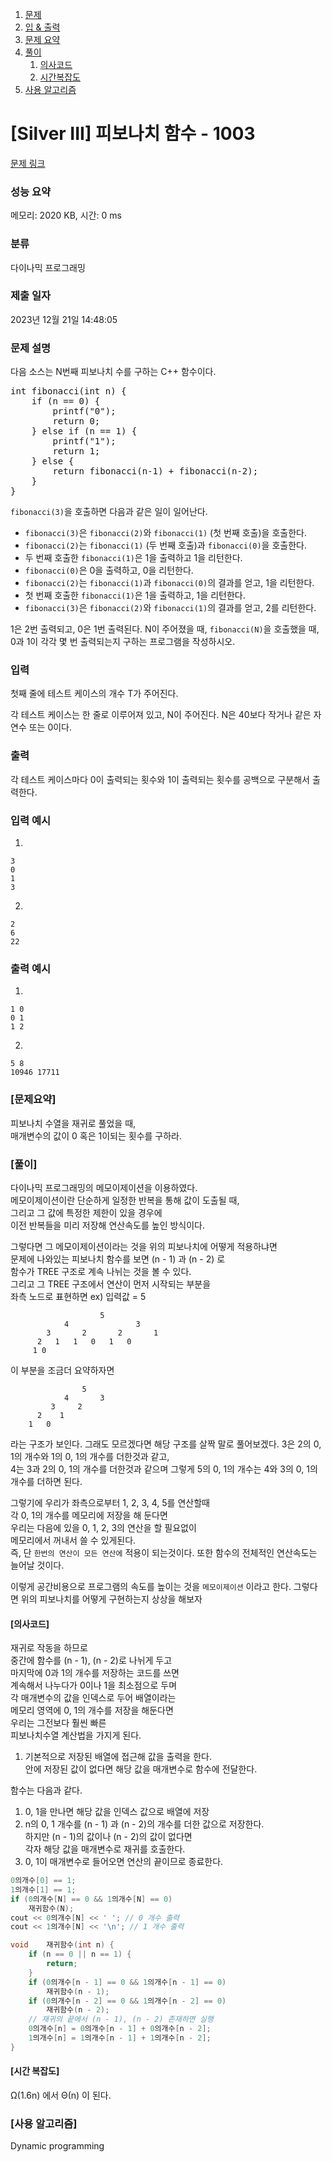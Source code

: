 1. [문제](#silver-iii-피보나치-함수---1003)
2. [입 & 출력](#입력)
3. [문제 요약](#문제요약)
4. [풀이](#풀이과정)
    1. [의사코드](#의사코드)
    2. [시간복잡도](#시간-복잡도)
5. [사용 알고리즘](#사용-알고리즘)


# [Silver III] 피보나치 함수 - 1003 

[문제 링크](https://www.acmicpc.net/problem/1003) 

### 성능 요약

메모리: 2020 KB, 시간: 0 ms

### 분류

다이나믹 프로그래밍

### 제출 일자

2023년 12월 21일 14:48:05

### 문제 설명

<p>다음 소스는 N번째 피보나치 수를 구하는 C++ 함수이다.</p>

<pre>int fibonacci(int n) {
    if (n == 0) {
        printf("0");
        return 0;
    } else if (n == 1) {
        printf("1");
        return 1;
    } else {
        return fibonacci(n‐1) + fibonacci(n‐2);
    }
}
</pre>

<p><code>fibonacci(3)</code>을 호출하면 다음과 같은 일이 일어난다.</p>

<ul>
	<li><code>fibonacci(3)</code>은 <code>fibonacci(2)</code>와 <code>fibonacci(1)</code> (첫 번째 호출)을 호출한다.</li>
	<li><code>fibonacci(2)</code>는 <code>fibonacci(1)</code> (두 번째 호출)과 <code>fibonacci(0)</code>을 호출한다.</li>
	<li>두 번째 호출한 <code>fibonacci(1)</code>은 1을 출력하고 1을 리턴한다.</li>
	<li><code>fibonacci(0)</code>은 0을 출력하고, 0을 리턴한다.</li>
	<li><code>fibonacci(2)</code>는 <code>fibonacci(1)</code>과 <code>fibonacci(0)</code>의 결과를 얻고, 1을 리턴한다.</li>
	<li>첫 번째 호출한 <code>fibonacci(1)</code>은 1을 출력하고, 1을 리턴한다.</li>
	<li><code>fibonacci(3)</code>은 <code>fibonacci(2)</code>와 <code>fibonacci(1)</code>의 결과를 얻고, 2를 리턴한다.</li>
</ul>

<p>1은 2번 출력되고, 0은 1번 출력된다. N이 주어졌을 때, <code>fibonacci(N)</code>을 호출했을 때, 0과 1이 각각 몇 번 출력되는지 구하는 프로그램을 작성하시오.</p>

### 입력 

 <p>첫째 줄에 테스트 케이스의 개수 T가 주어진다.</p>

<p>각 테스트 케이스는 한 줄로 이루어져 있고, N이 주어진다. N은 40보다 작거나 같은 자연수 또는 0이다.</p>

### 출력 

 <p>각 테스트 케이스마다 0이 출력되는 횟수와 1이 출력되는 횟수를 공백으로 구분해서 출력한다.</p>


### 입력 예시
1.
```
3
0
1
3
```
2.
```
2
6
22
```
### 출력 예시
1.
```
1 0
0 1
1 2
```
2.
```
5 8
10946 17711
```
### [문제요약]
피보나치 수열을 재귀로 풀었을 때,   
매개변수의 값이 0 혹은 1이되는 횟수를 구하라.

### [풀이]
다이나믹 프로그래밍의 메모이제이션을 이용하였다.   
메모이제이션이란 단순하게 일정한 반복을 통해 값이 도출될 때,   
그리고 그 값에 특정한 제한이 있을 경우에   
이전 반복들을 미리 저장해 연산속도를 높인 방식이다.   

그렇다면 그 메모이제이션이라는 것을 위의 피보나치에 어떻게 적용하냐면   
문제에 나와있는 피보나치 함수를 보면 (n - 1) 과 (n - 2) 로   
함수가 TREE 구조로 계속 나뉘는 것을 볼 수 있다.   
그리고 그 TREE 구조에서 연산이 먼저 시작되는 부분을   
좌측 노드로 표현하면
ex) 입력값  = 5
```
                    5
            4               3
        3       2       2       1
      2   1   1   0   1   0 
     1 0  
```
이 부분을 조금더 요약하자면
```
                5
            4       3
         3     2
      2    1
    1   0
```
라는 구조가 보인다.
그래도 모르겠다면 해당 구조를 살짝 말로 풀어보겠다.
3은 2의 0, 1의 개수와 1의 0, 1의 개수를 더한것과 같고,   
4는 3과 2의 0, 1의 개수를 더한것과 같으며
그렇게 5의 0, 1의 개수는 4와 3의 0, 1의 개수를 더하면 된다.   
 
그렇기에 우리가 좌측으로부터 1, 2, 3, 4, 5를 연산할때    
각 0, 1의 개수를 메모리에 저장을 해 둔다면   
우리는 다음에 있을 0, 1, 2, 3의 연산을 할 필요없이   
메모리에서 꺼내서 쓸 수 있게된다.   
즉, 단 `한번의 연산이 모든 연산에` 적용이 되는것이다.
또한 함수의 전체적인 연산속도는 늘어날 것이다.    

이렇게 공간비용으로 프로그램의 속도를 높이는 것을
`메모이제이션` 이라고 한다.
그렇다면 위의 피보나치를 어떻게 구현하는지 상상을 해보자   

#### [의사코드]
재귀로 작동을 하므로   
중간에 함수를 (n - 1), (n - 2)로 나뉘게 두고   
마지막에 0과 1의 개수를 저장하는 코드를 쓰면   
계속해서 나누다가 0이나 1을 최소점으로 두며   
각 매개변수의 값을 인덱스로 두어 배열이라는   
메모리 영역에 0, 1의 개수를 저장을 해둔다면   
우리는 그전보다 훨씬 빠른    
피보나치수열 계산법을 가지게 된다. 

1. 기본적으로 저장된 배열에 접근해 값을 출력을 한다.   
    안에 저장된 값이 없다면 해당 값을 매개변수로 함수에 전달한다.    

함수는 다음과 같다.   

1. 0, 1을 만나면 해당 값을 인덱스 값으로 배열에 저장
2. n의 0, 1 개수를 (n - 1) 과 (n - 2)의 개수를 더한 값으로 저장한다.   
    하지만 (n - 1)의 값이나 (n - 2)의 값이 없다면   
    각자 해당 값을 매개변수로 재귀를 호출한다.   
3. 0, 1이 매개변수로 들어오면 연산의 끝이므로 종료한다.   
```c++
0의개수[0] == 1;
1의개수[1] == 1;
if (0의개수[N] == 0 && 1의개수[N] == 0)
	재귀함수(N);
cout << 0의개수[N] << ' '; // 0 개수 출력
cout << 1의개수[N] << '\n'; // 1 개수 출력

void	재귀함수(int n) {
	if (n == 0 || n == 1) {
		return;
	}
	if (0의개수[n - 1] == 0 && 1의개수[n - 1] == 0)
		재귀함수(n - 1);
	if (0의개수[n - 2] == 0 && 1의개수[n - 2] == 0)
		재귀함수(n - 2);
    // 재귀의 끝에서 (n - 1), (n - 2) 존재하면 실행
	0의개수[n] = 0의개수[n - 1] + 0의개수[n - 2];
	1의개수[n] = 1의개수[n - 1] + 1의개수[n - 2];
}
```
#### [시간 복잡도]

Ω(1.6n) 에서 Θ(n) 이 된다.

### [사용 알고리즘]

Dynamic programming